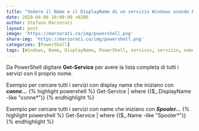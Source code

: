 ```yaml
---
title: "Vedere il Name e il DisplayName di un servizio Windows usando PowerShell"
date: 2020-04-06 10:00:00 +0200
author: Stefano Marzorati
layout: post
image: 'https://marzorati.co/img/powershell.png'
share-img: 'https://marzorati.co/img/powershell.png'
categories: [PowerShell]
tags: [Windows, Name, DisplayName, PowerShell, services, servizio, nome, visualizzato]
---
```

Da PowerShell digitare **Get-Service** per avere la lista completa di tutti i servizi con il proprio nome.   

Esempio per cercare tutti i servizi con display name che iniziano con __***conne...***__
{% highlight powershell %}
Get-Service | where {($_.DisplayName -like "conne*")}
{% endhighlight %}

Esempio per cercare tutti i servizi con name che iniziano con __***Spooler...***__
{% highlight powershell %}
Get-Service | where {($_.Name -like "Spooler*")}
{% endhighlight %}
